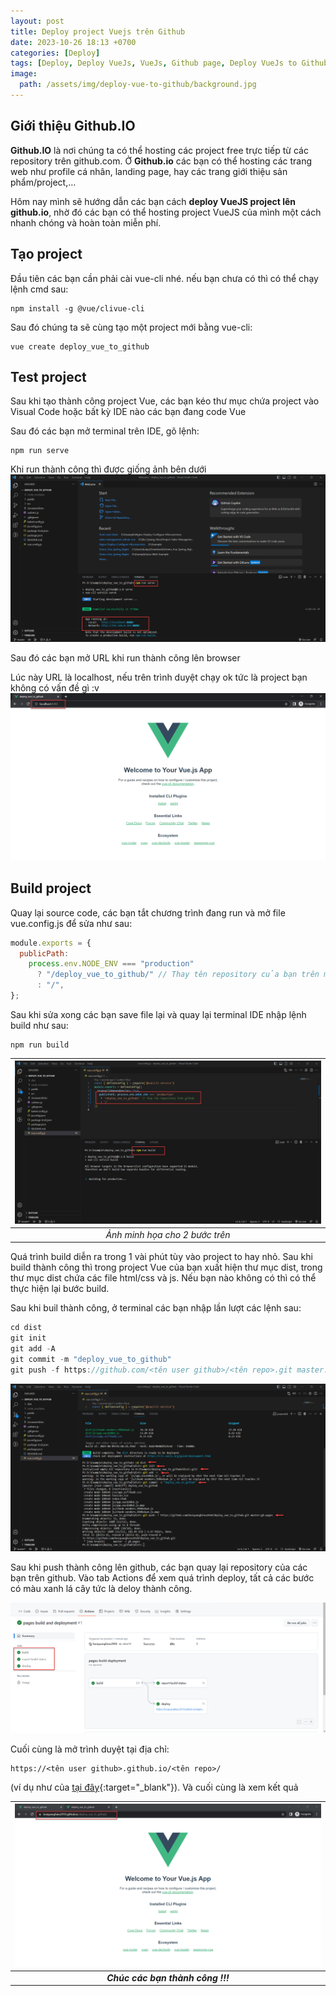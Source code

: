 ```yaml
---
layout: post
title: Deploy project Vuejs trên Github
date: 2023-10-26 18:13 +0700
categories: [Deploy]
tags: [Deploy, Deploy VueJs, VueJs, Github page, Deploy VueJs to Github]
image:
  path: /assets/img/deploy-vue-to-github/background.jpg
---
```


## Giới thiệu Github.IO

**Github.IO** là nơi chúng ta có thể hosting các project free trực tiếp từ các repository trên github.com. Ở **Github.io** các bạn có thể hosting các trang web như profile cá nhân, landing page, hay các trang giới thiệu sản phẩm/project,…

Hôm nay mình sẽ hướng dẫn các bạn cách **deploy VueJS project lên github.io**, nhờ đó các bạn có thể hosting project VueJS của mình một cách nhanh chóng và hoàn toàn miễn phí.

## Tạo project

Đầu tiên các bạn cần phải cài vue-cli nhé. nếu bạn chưa có thì có thể chạy lệnh cmd sau:

```console
npm install -g @vue/clivue-cli
```

Sau đó chúng ta sẽ cùng tạo một project mới bằng vue-cli:

```console
vue create deploy_vue_to_github
```

## Test project

Sau khi tạo thành công project Vue, các bạn kéo thư mục chứa project vào Visual Code hoặc bất kỳ IDE nào các bạn đang code Vue

Sau đó các bạn mở terminal trên IDE, gõ lệnh:

```console
npm run serve
```

Khi run thành công thì được giống ảnh bên dưới
![Image](/assets/img/deploy-vue-to-github/image-1.png)

Sau đó các bạn mở URL khi run thành công lên browser

Lúc này URL là localhost, nếu trên trình duyệt chạy ok tức là project bạn không có vấn đề gì :v
![Image](/assets/img/deploy-vue-to-github/image-2.png)

## Build project

Quay lại source code, các bạn tắt chương trình đang run và mở file vue.config.js để sửa như sau:

```js
module.exports = {
  publicPath:
    process.env.NODE_ENV === "production"
      ? "/deploy_vue_to_github/" // Thay tên repository của bạn trên muốn deploy
      : "/",
};
```

Sau khi sửa xong các bạn save file lại và quay lại terminal IDE nhập lệnh build như sau:

```console
npm run build
```

| ![Image](/assets/img/deploy-vue-to-github/image-3.png) |
| :----------------------------------------------------: |
|             _Ảnh minh họa cho 2 bước trên_             |

Quá trình build diễn ra trong 1 vài phút tùy vào project to hay nhỏ. Sau khi build thành công thì trong project Vue của bạn xuất hiện thư mục dist, trong thư mục dist chứa các file html/css và js. Nếu bạn nào không có thì có thể thực hiện lại bước build.

Sau khi buil thành công, ở terminal các bạn nhập lần lượt các lệnh sau:

```js
cd dist
git init
git add -A
git commit -m "deploy_vue_to_github"
git push -f https://github.com/<tên user github>/<tên repo>.git master:gh-pages
```

![Image](/assets/img/deploy-vue-to-github/image-4.png)

Sau khi push thành công lên github, các bạn quay lại repository của các bạn trên github. Vào tab Actions để xem quá trình deploy, tất cả các bước có màu xanh lá cây tức là deloy thành công.

![Image](/assets/img/deploy-vue-to-github/image-5.png)

Cuối cùng là mở trình duyệt tại địa chỉ:

```
https://<tên user github>.github.io/<tên repo>/
```

(ví dụ như của [tại đây](https://buiquanghieu2910.github.io/deploy_vue_to_github){:target="\_blank"}). Và cuối cùng là xem kết quả

| ![Image](/assets/img/deploy-vue-to-github/image-6.png) |
| :----------------------------------------------------: |
|           **_Chúc các bạn thành công !!!_**            |
